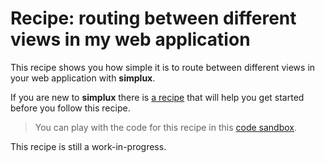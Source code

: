 # Recipe: routing between different views in my web application

This recipe shows you how simple it is to route between different views in your web application with **simplux**.

If you are new to **simplux** there is [a recipe](../../basics/getting-started#readme) that will help you get started before you follow this recipe.

> You can play with the code for this recipe in this [code sandbox](https://codesandbox.io/s/github/MrWolfZ/simplux/tree/master/recipes/advanced/routing-in-web-application).

This recipe is still a work-in-progress.
